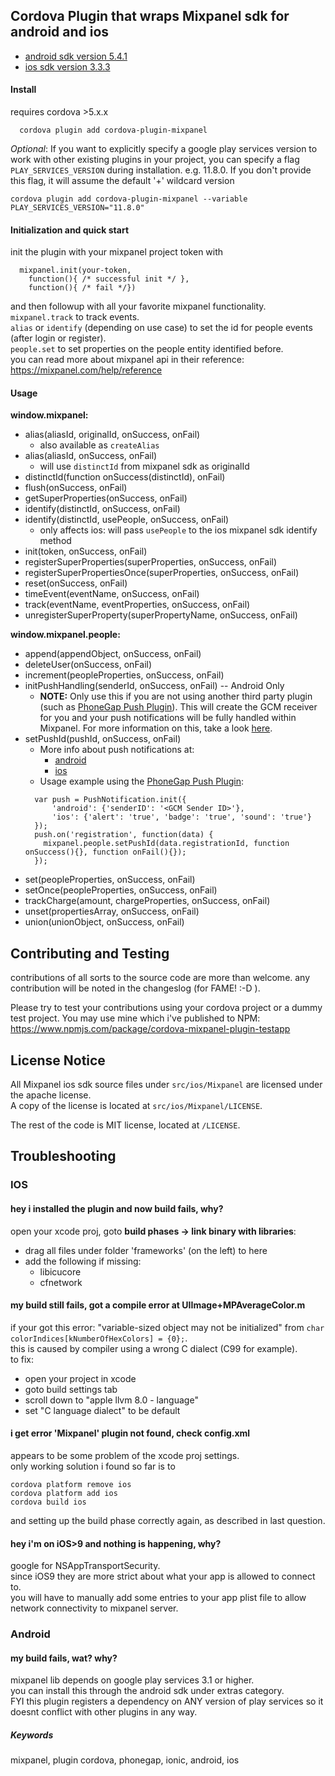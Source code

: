 
## Cordova Plugin that wraps Mixpanel sdk for android and ios

- [android sdk version 5.4.1](https://github.com/mixpanel/mixpanel-android/tree/v5.4.1)
- [ios sdk version 3.3.3](https://github.com/mixpanel/mixpanel-iphone/tree/v3.3.3)


#### Install

requires cordova >5.x.x

```
  cordova plugin add cordova-plugin-mixpanel
```

*Optional*: If you want to explicitly specify a google play services version to work with other existing plugins in your project, you can specify a flag `PLAY_SERVICES_VERSION` during installation. e.g. 11.8.0. If you don't provide this flag, it will assume the default '+' wildcard version

```
cordova plugin add cordova-plugin-mixpanel --variable PLAY_SERVICES_VERSION="11.8.0"
```

#### Initialization and quick start

init the plugin with your mixpanel project token with
```
  mixpanel.init(your-token,
    function(){ /* successful init */ },
    function(){ /* fail */})
```
and then followup with all your favorite mixpanel functionality.<br/>
`mixpanel.track` to track events.<br/>
`alias` or `identify` (depending on use case) to set the id for people events (after login or register).<br/>
`people.set` to set properties on the people entity identified before.<br/>
you can read more about mixpanel api in their reference: https://mixpanel.com/help/reference <br/>


#### Usage

**window.mixpanel:**

- alias(aliasId, originalId, onSuccess, onFail)
  - also available as ```createAlias```
- alias(aliasId, onSuccess, onFail)
  - will use `distinctId` from mixpanel sdk as originalId
- distinctId(function onSuccess(distinctId), onFail)
- flush(onSuccess, onFail)
- getSuperProperties(onSuccess, onFail)
- identify(distinctId, onSuccess, onFail)
- identify(distinctId, usePeople, onSuccess, onFail)
  - only affects ios: will pass `usePeople` to the ios mixpanel sdk identify method
- init(token, onSuccess, onFail)
- registerSuperProperties(superProperties, onSuccess, onFail)
- registerSuperPropertiesOnce(superProperties, onSuccess, onFail)
- reset(onSuccess, onFail)
- timeEvent(eventName, onSuccess, onFail)
- track(eventName, eventProperties, onSuccess, onFail)
- unregisterSuperProperty(superPropertyName, onSuccess, onFail)

**window.mixpanel.people:**

- append(appendObject, onSuccess, onFail)
- deleteUser(onSuccess, onFail)
- increment(peopleProperties, onSuccess, onFail)
- initPushHandling(senderId, onSuccess, onFail) -- Android Only
  - **NOTE:** Only use this if you are not using another third party plugin (such as [PhoneGap Push Plugin](https://github.com/phonegap/phonegap-plugin-push)). This will create the GCM receiver for you and your push notifications will be fully handled within Mixpanel. For more information on this, take a look [here](https://developer.mixpanel.com/docs/android-push-notifications#section-setting-up-your-app-to-receive-messages).
- setPushId(pushId, onSuccess, onFail)
  - More info about push notifications at:
    - [android](https://mixpanel.com/site_media/doctyl/uploads/Android-spec/com/mixpanel/android/mpmetrics/MixpanelAPI.People.html#initPushHandling(java.lang.String))
    - [ios](https://mixpanel.com/help/reference/ios-push-notifications)
  - Usage example using the [PhoneGap Push Plugin](https://github.com/phonegap/phonegap-plugin-push):
  ```
    var push = PushNotification.init({
        'android': {'senderID': '<GCM Sender ID>'},
        'ios': {'alert': 'true', 'badge': 'true', 'sound': 'true'}
    });
    push.on('registration', function(data) {
      mixpanel.people.setPushId(data.registrationId, function onSuccess(){}, function onFail(){});
    });
  ```
- set(peopleProperties, onSuccess, onFail)
- setOnce(peopleProperties, onSuccess, onFail)
- trackCharge(amount, chargeProperties, onSuccess, onFail)
- unset(propertiesArray, onSuccess, onFail)
- union(unionObject, onSuccess, onFail)


## Contributing and Testing

contributions of all sorts to the source code are more than welcome.
any contribution will be noted in the changeslog (for FAME! :-D ).

Please try to test your contributions using your cordova project or a dummy test project.
You may use mine which i've published to NPM:
https://www.npmjs.com/package/cordova-mixpanel-plugin-testapp


## License Notice

All Mixpanel ios sdk source files under `src/ios/Mixpanel` are licensed under the apache license.<br/>
A copy of the license is located at `src/ios/Mixpanel/LICENSE`.<br/>

The rest of the code is MIT license, located at `/LICENSE`.


## Troubleshooting

### IOS

#### hey i installed the plugin and now build fails, why?

open your xcode proj, goto **build phases -> link binary with libraries**:
  - drag all files under folder 'frameworks' (on the left) to here
  - add the following if missing:
      - libicucore
      - cfnetwork


#### my build still fails, got a compile error at UIImage+MPAverageColor.m

if your got this error: "variable-sized object may not be initialized" from `char colorIndices[kNumberOfHexColors] = {0};`.<br/>
this is caused by compiler using a wrong C dialect (C99 for example).<br/>
to fix:
- open your project in xcode
- goto build settings tab
- scroll down to "apple llvm 8.0 - language"
- set "C language dialect" to be default


#### i get error 'Mixpanel' plugin not found, check config.xml

appears to be some problem of the xcode proj settings.<br/>
only working solution i found so far is to
```
cordova platform remove ios
cordova platform add ios
cordova build ios
```
and setting up the build phase correctly again, as described in last question.


#### hey i'm on iOS>9 and nothing is happening, why?

google for NSAppTransportSecurity.<br/>
since iOS9 they are more strict about what your app is allowed to connect to.<br/>
you will have to manually add some entries to your app plist file to allow network connectivity to mixpanel server.


### Android

#### my build fails, wat? why?

mixpanel lib depends on google play services 3.1 or higher.<br/>
you can install this through the android sdk under extras category.<br/>
FYI this plugin registers a dependency on ANY version of play services so it doesnt conflict with other plugins in any way.

##### Keywords
mixpanel, plugin cordova, phonegap, ionic, android, ios
